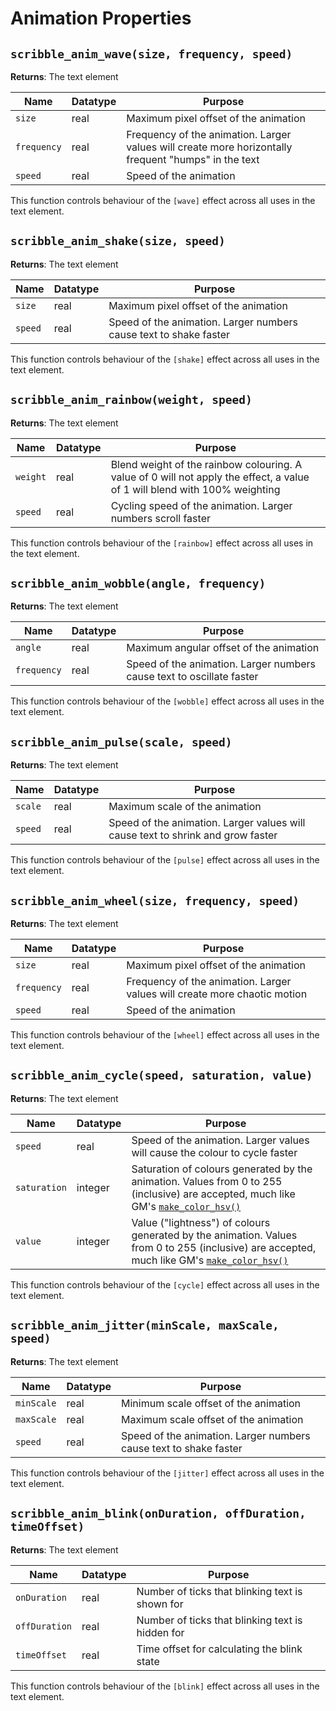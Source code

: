 # Animation Properties

## `scribble_anim_wave(size, frequency, speed)`

**Returns**: The text element

|Name       |Datatype|Purpose                                                                                             |
|-----------|--------|----------------------------------------------------------------------------------------------------|
|`size`     |real    |Maximum pixel offset of the animation                                                               |
|`frequency`|real    |Frequency of the animation. Larger values will create more horizontally frequent "humps" in the text|
|`speed`    |real    |Speed of the animation                                                                              |

This function controls behaviour of the `[wave]` effect across all uses in the text element.

## `scribble_anim_shake(size, speed)`

**Returns**: The text element

|Name       |Datatype|Purpose                                                          |
|-----------|--------|-----------------------------------------------------------------|
|`size`     |real    |Maximum pixel offset of the animation                            |
|`speed`    |real    |Speed of the animation. Larger numbers cause text to shake faster|

This function controls behaviour of the `[shake]` effect across all uses in the text element.

## `scribble_anim_rainbow(weight, speed)`

**Returns**: The text element

|Name    |Datatype|Purpose                                                                                                                   |
|--------|--------|--------------------------------------------------------------------------------------------------------------------------|
|`weight`|real    |Blend weight of the rainbow colouring. A value of 0 will not apply the effect, a value of 1 will blend with 100% weighting|
|`speed` |real    |Cycling speed of the animation. Larger numbers scroll faster                                                              |

This function controls behaviour of the `[rainbow]` effect across all uses in the text element.

## `scribble_anim_wobble(angle, frequency)`

**Returns**: The text element

|Name       |Datatype|Purpose                                                              |
|-----------|--------|---------------------------------------------------------------------|
|`angle`    |real    |Maximum angular offset of the animation                              |
|`frequency`|real    |Speed of the animation. Larger numbers cause text to oscillate faster|

This function controls behaviour of the `[wobble]` effect across all uses in the text element.

## `scribble_anim_pulse(scale, speed)`

**Returns**: The text element

|Name   |Datatype|Purpose                                                                        |
|-------|--------|-------------------------------------------------------------------------------|
|`scale`|real    |Maximum scale of the animation                                                 |
|`speed`|real    |Speed of the animation. Larger values will cause text to shrink and grow faster|

This function controls behaviour of the `[pulse]` effect across all uses in the text element.

## `scribble_anim_wheel(size, frequency, speed)`

**Returns**: The text element

|Name       |Datatype|Purpose                                                                  |
|-----------|--------|-------------------------------------------------------------------------|
|`size`     |real    |Maximum pixel offset of the animation                                    |
|`frequency`|real    |Frequency of the animation. Larger values will create more chaotic motion|
|`speed`    |real    |Speed of the animation                                                   |

This function controls behaviour of the `[wheel]` effect across all uses in the text element.

## `scribble_anim_cycle(speed, saturation, value)`

**Returns**: The text element

|Name        |Datatype|Purpose                                                                                                                                                                                                                                                             |
|------------|--------|--------------------------------------------------------------------------------------------------------------------------------------------------------------------------------------------------------------------------------------------------------------------|
|`speed`     |real    |Speed of the animation. Larger values will cause the colour to cycle faster                                                                                                                                                                                         |
|`saturation`|integer |Saturation of colours generated by the animation. Values from 0 to 255 (inclusive) are accepted, much like GM's [`make_color_hsv()`](https://manual.yoyogames.com/#t=GameMaker_Language%2FGML_Reference%2FDrawing%2FColour_And_Alpha%2Fmake_colour_hsv.htm)         |
|`value`     |integer |Value ("lightness") of colours generated by the animation. Values from 0 to 255 (inclusive) are accepted, much like GM's [`make_color_hsv()`](https://manual.yoyogames.com/#t=GameMaker_Language%2FGML_Reference%2FDrawing%2FColour_And_Alpha%2Fmake_colour_hsv.htm)|

This function controls behaviour of the `[cycle]` effect across all uses in the text element.

## `scribble_anim_jitter(minScale, maxScale, speed)`

**Returns**: The text element

|Name      |Datatype|Purpose                                                          |
|----------|--------|-----------------------------------------------------------------|
|`minScale`|real    |Minimum scale offset of the animation                            |
|`maxScale`|real    |Maximum scale offset of the animation                            |
|`speed`   |real    |Speed of the animation. Larger numbers cause text to shake faster|

This function controls behaviour of the `[jitter]` effect across all uses in the text element.

## `scribble_anim_blink(onDuration, offDuration, timeOffset)`

**Returns**: The text element

|Name         |Datatype|Purpose                                         |
|-------------|--------|------------------------------------------------|
|`onDuration` |real    |Number of ticks that blinking text is shown for |
|`offDuration`|real    |Number of ticks that blinking text is hidden for|
|`timeOffset` |real    |Time offset for calculating the blink state     |

This function controls behaviour of the `[blink]` effect across all uses in the text element.